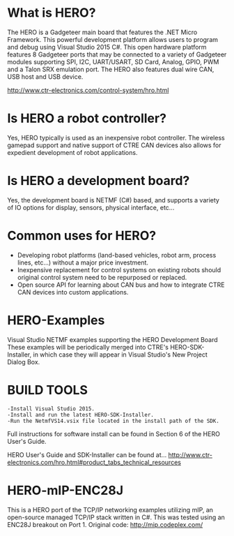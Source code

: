 # What is HERO?
The HERO is a Gadgeteer main board that features the .NET Micro Framework. This powerful development platform allows users to program and debug using Visual Studio 2015 C#. This open hardware platform features 8 Gadgeteer ports that may be connected to a variety of Gadgeteer modules supporting SPI, I2C, UART/USART, SD Card, Analog, GPIO, PWM and a Talon SRX emulation port. The HERO also features dual wire CAN, USB host and USB device.

http://www.ctr-electronics.com/control-system/hro.html

# Is HERO a robot controller?
Yes, HERO typically is used as an inexpensive robot controller.  The wireless gamepad support and native support of CTRE CAN devices also allows for expedient development of robot applications.

# Is HERO a development board?
Yes, the development board is NETMF (C#) based, and supports a variety of IO options for display, sensors, physical interface, etc...

# Common uses for HERO?
- Developing robot platforms (land-based vehicles, robot arm, process lines, etc...) without a major price investment.
- Inexpensive replacement for control systems on existing robots should original control system need to be repurposed or replaced.
- Open source API for learning about CAN bus and how to integrate CTRE CAN devices into custom applications.

# HERO-Examples
Visual Studio NETMF examples supporting the HERO Development Board
These examples will be periodically merged into CTRE's HERO-SDK-Installer, in which case they will appear in Visual Studio's New Project Dialog Box.

# BUILD TOOLS
	-Install Visual Studio 2015.
	-Install and run the latest HERO-SDK-Installer.
	-Run the NetmfVS14.vsix file located in the install path of the SDK.
 
 Full instructions for software install can be found in Section 6 of the HERO User's Guide.
 
 HERO User's Guide and SDK-Installer can be found at...
 http://www.ctr-electronics.com/hro.html#product_tabs_technical_resources
 
# HERO-mIP-ENC28J
This is a HERO port of the TCP/IP networking examples utilizing mIP, an open-source managed TCP/IP stack written in C#.
This was tested using an ENC28J breakout on Port 1.
Original code: http://mip.codeplex.com/